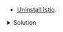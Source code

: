 
- [Uninstall Istio](https://istio.io/latest/docs/setup/install/istioctl/#uninstall-istio).

<details><summary>Solution</summary>
<br>

```plain
istioctl uninstall --purge
```{{exec}}

</details>
<br>

- You can also remove the whole namespace:
```plain
kubectl delete namespace istio-system
```{{exec}}

<br>
